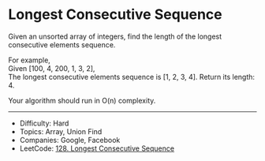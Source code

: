 # Longest Consecutive Sequence

Given an unsorted array of integers, find the length of the longest consecutive elements sequence.

For example,  
Given [100, 4, 200, 1, 3, 2],  
The longest consecutive elements sequence is [1, 2, 3, 4]. Return its length: 4.

Your algorithm should run in O(n) complexity.

---

* Difficulty: Hard
* Topics: Array, Union Find
* Companies: Google, Facebook
* LeetCode: [128. Longest Consecutive Sequence](https://leetcode.com/problems/longest-consecutive-sequence/description/)
